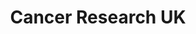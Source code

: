 ---
title: "Cancer Research UK"
url: /edinburgh/cancer-research-uk-morningside-road/
shop: charity
---